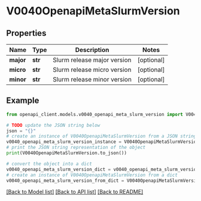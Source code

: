 # V0040OpenapiMetaSlurmVersion


## Properties

Name | Type | Description | Notes
------------ | ------------- | ------------- | -------------
**major** | **str** | Slurm release major version | [optional] 
**micro** | **str** | Slurm release micro version | [optional] 
**minor** | **str** | Slurm release minor version | [optional] 

## Example

```python
from openapi_client.models.v0040_openapi_meta_slurm_version import V0040OpenapiMetaSlurmVersion

# TODO update the JSON string below
json = "{}"
# create an instance of V0040OpenapiMetaSlurmVersion from a JSON string
v0040_openapi_meta_slurm_version_instance = V0040OpenapiMetaSlurmVersion.from_json(json)
# print the JSON string representation of the object
print(V0040OpenapiMetaSlurmVersion.to_json())

# convert the object into a dict
v0040_openapi_meta_slurm_version_dict = v0040_openapi_meta_slurm_version_instance.to_dict()
# create an instance of V0040OpenapiMetaSlurmVersion from a dict
v0040_openapi_meta_slurm_version_from_dict = V0040OpenapiMetaSlurmVersion.from_dict(v0040_openapi_meta_slurm_version_dict)
```
[[Back to Model list]](../README.md#documentation-for-models) [[Back to API list]](../README.md#documentation-for-api-endpoints) [[Back to README]](../README.md)


